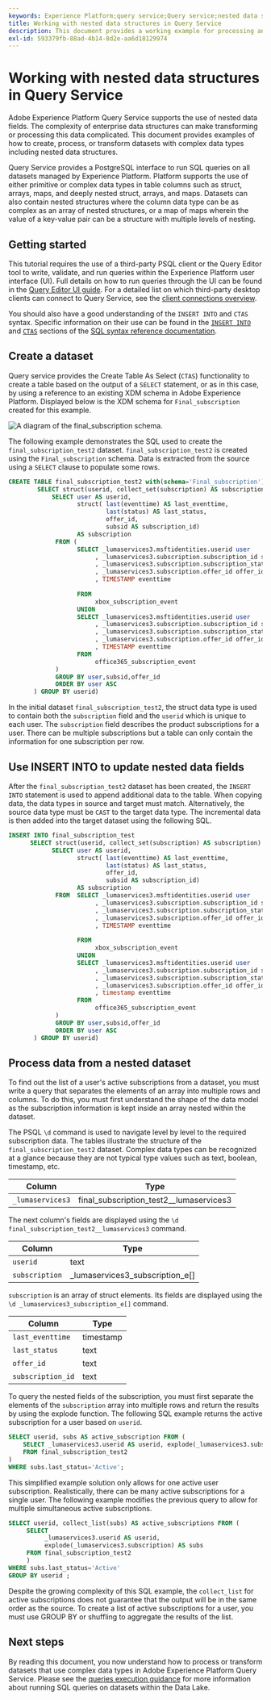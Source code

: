 ```yaml
---
keywords: Experience Platform;query service;Query service;nested data structures;nested data;
title: Working with nested data structures in Query Service
description: This document provides a working example for processing and transforming nested data fields using CTAS and INSERT INTO statements.
exl-id: 593379fb-88ad-4b14-8d2e-aa6d18129974
---
```

# Working with nested data structures in Query Service

Adobe Experience Platform Query Service supports the use of nested data fields. The complexity of enterprise data structures can make transforming or processing this data complicated. This document provides examples of how to create, process, or transform datasets with complex data types including nested data structures.

Query Service provides a PostgreSQL interface to run SQL queries on all datasets managed by Experience Platform. Platform supports the use of either primitive or complex data types in table columns such as struct, arrays, maps, and deeply nested struct, arrays, and maps. Datasets can also contain nested structures where the column data type can be as complex as an array of nested structures, or a map of maps wherein the value of a key-value pair can be a structure with multiple levels of nesting. 

## Getting started

This tutorial requires the use of a third-party PSQL client or the Query Editor tool to write, validate, and run queries within the Experience Platform user interface (UI). Full details on how to run queries through the UI can be found in the [Query Editor UI guide](../ui/user-guide.md). For a detailed list on which third-party desktop clients can connect to Query Service, see the [client connections overview](../clients/overview.md).

You should also have a good understanding of the `INSERT INTO` and `CTAS` syntax. Specific information on their use can be found in the [`INSERT INTO`](../sql/syntax.md#insert-into) and [`CTAS`](../sql/syntax.md#create-table-as-select) sections of the [SQL syntax reference documentation](../sql/syntax.md).

## Create a dataset

Query service provides the Create Table As Select (`CTAS`) functionality to create a table based on the output of a `SELECT` statement, or as in this case, by using a reference to an existing XDM schema in Adobe Experience Platform. Displayed below is the XDM schema for `Final_subscription` created for this example.

![A diagram of the final_subscription schema.](../images/best-practices/final-subscription-schema.png)

The following example demonstrates the SQL used to create the `final_subscription_test2` dataset. `final_subscription_test2` is created using the `Final_subscription` schema. Data is extracted from the source using a `SELECT` clause to populate some rows.

```sql
CREATE TABLE final_subscription_test2 with(schema='Final_subscription') AS (
        SELECT struct(userid, collect_set(subscription) AS subscription) AS _lumaservices3 FROM(
            SELECT user AS userid,
                   struct( last(eventtime) AS last_eventtime,
                           last(status) AS last_status,
                           offer_id, 
                           subsid AS subscription_id)
                   AS subscription
             FROM (
                   SELECT _lumaservices3.msftidentities.userid user
                        , _lumaservices3.subscription.subscription_id subsid
                        , _lumaservices3.subscription.subscription_status status
                        , _lumaservices3.subscription.offer_id offer_id
                        , TIMESTAMP eventtime
 
                   FROM
                        xbox_subscription_event
                   UNION   
                   SELECT _lumaservices3.msftidentities.userid user
                        , _lumaservices3.subscription.subscription_id subsid
                        , _lumaservices3.subscription.subscription_status status
                        , _lumaservices3.subscription.offer_id offer_id
                        , TIMESTAMP eventtime
                   FROM
                        office365_subscription_event
             ) 
             GROUP BY user,subsid,offer_id
             ORDER BY user ASC
       ) GROUP BY userid)
```

In the initial dataset `final_subscription_test2`, the struct data type is used to contain both the `subscription` field and the `userid` which is unique to each user. The `subscription` field describes the product subscriptions for a user. There can be multiple subscriptions but a table can only contain the information for one subscription per row. 

## Use INSERT INTO to update nested data fields

After the `final_subscription_test2` dataset has been created, the `INSERT INTO` statement is used to append additional data to the table. When copying data, the data types in source and target must match. Alternatively, the source data type must be `CAST` to the target data type. The incremental data is then added into the target dataset using the following SQL.

```sql
INSERT INTO final_subscription_test
      SELECT struct(userid, collect_set(subscription) AS subscription) AS _lumaservices3 FROM(
            SELECT user AS userid,
                   struct( last(eventtime) AS last_eventtime,
                           last(status) AS last_status,
                           offer_id, 
                           subsid AS subscription_id)
                   AS subscription
             FROM  SELECT _lumaservices3.msftidentities.userid user
                        , _lumaservices3.subscription.subscription_id subsid
                        , _lumaservices3.subscription.subscription_status status
                        , _lumaservices3.subscription.offer_id offer_id
                        , TIMESTAMP eventtime
 
                   FROM
                        xbox_subscription_event
                   UNION   
                   SELECT _lumaservices3.msftidentities.userid user
                        , _lumaservices3.subscription.subscription_id subsid
                        , _lumaservices3.subscription.subscription_status status
                        , _lumaservices3.subscription.offer_id offer_id
                        , timestamp eventtime
                   FROM
                        office365_subscription_event
             ) 
             GROUP BY user,subsid,offer_id
             ORDER BY user ASC
       ) GROUP BY userid)
```

## Process data from a nested dataset

To find out the list of a user's active subscriptions from a dataset, you must write a query that separates the elements of an array into multiple rows and columns. To do this, you must first understand the shape of the data model as the subscription information is kept inside an array nested within the dataset.  

The PSQL `\d` command is used to navigate level by level to the required subscription data. The tables illustrate the structure of the `final_subscription_test2` dataset. Complex data types can be recognized at a glance because they are not typical type values such as text, boolean, timestamp, etc.   

| Column | Type  |
|--------|-------|
| `_lumaservices3`  | final_subscription_test2__lumaservices3 |

The next column's fields are displayed using the `\d final_subscription_test2__lumaservices3` command.

| Column  | Type  |
|---------|-------|
| `userid`  | text  |
| `subscription`  | _lumaservices3_subscription_e[] |

`subscription` is an array of struct elements. Its fields are displayed using the `\d _lumaservices3_subscription_e[]` command.

| Column  | Type  |
|---------|-------|
| `last_eventtime`  |  timestamp  |
| `last_status` |  text  |
| `offer_id` |  text  |
| `subscription_id` | text  |

To query the nested fields of the subscription, you must first separate the elements of the `subscription` array into multiple rows and return the results by using the explode function. The following SQL example returns the active subscription for a user based on `userid`. 

```sql
SELECT userid, subs AS active_subscription FROM (
    SELECT _lumaservices3.userid AS userid, explode(_lumaservices3.subscription) AS subs 
    FROM final_subscription_test2
)
WHERE subs.last_status='Active';
```

This simplified example solution only allows for one active user subscription. Realistically, there can be many active subscriptions for a single user. The following example modifies the previous query to allow for multiple simultaneous active subscriptions.

```sql
SELECT userid, collect_list(subs) AS active_subscriptions FROM (
     SELECT
          _lumaservices3.userid AS userid,
          explode(_lumaservices3.subscription) AS subs
     FROM final_subscription_test2
     )
WHERE subs.last_status='Active' 
GROUP BY userid ;
```

Despite the growing complexity of this SQL example, the `collect_list` for active subscriptions does not guarantee that the output will be in the same order as the source. To create a list of active subscriptions for a user, you must use GROUP BY or shuffling to aggregate the results of the list.

## Next steps

By reading this document, you now understand how to process or transform datasets that use complex data types in Adobe Experience Platform Query Service. Please see the [queries execution guidance](./writing-queries.md) for more information about running SQL queries on datasets within the Data Lake.
